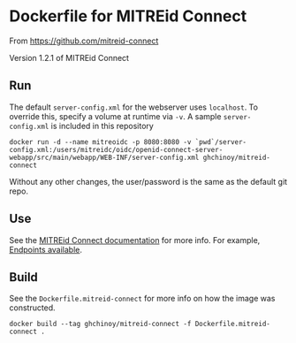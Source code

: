 # Dockerfile for MITREid Connect

From https://github.com/mitreid-connect

Version 1.2.1 of MITREid Connect

## Run

The default `server-config.xml` for the webserver uses `localhost`. To override this, specify a volume at runtime via `-v`. A sample `server-config.xml` is included in this repository

	docker run -d --name mitreoidc -p 8080:8080 -v `pwd`/server-config.xml:/users/mitreidc/oidc/openid-connect-server-webapp/src/main/webapp/WEB-INF/server-config.xml ghchinoy/mitreid-connect

Without any other changes, the user/password is the same as the default git repo.

## Use

See the [MITREid Connect documentation](https://github.com/mitreid-connect/OpenID-Connect-Java-Spring-Server/wiki) for more info. For example, [Endpoints available](https://github.com/mitreid-connect/OpenID-Connect-Java-Spring-Server/wiki/Server-configuration).

## Build

See the `Dockerfile.mitreid-connect` for more info on how the image was constructed.

	docker build --tag ghchinoy/mitreid-connect -f Dockerfile.mitreid-connect .

